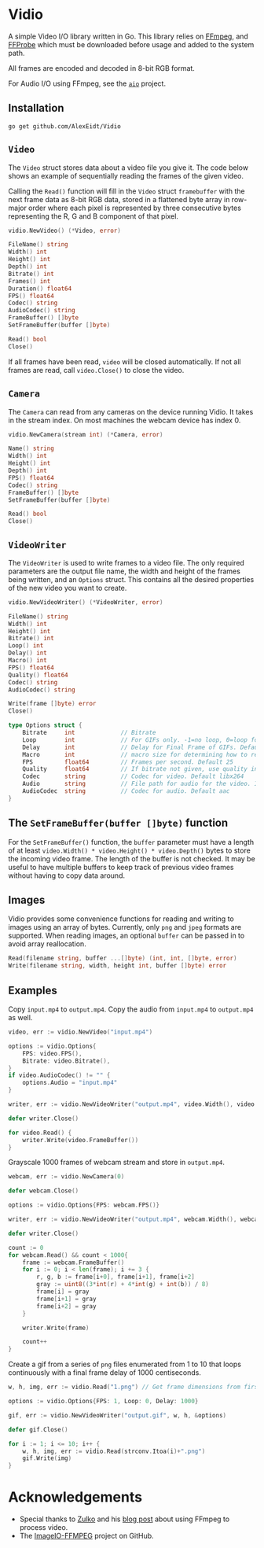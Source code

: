 # Vidio

A simple Video I/O library written in Go. This library relies on [FFmpeg](https://www.ffmpeg.org/), and [FFProbe](https://www.ffmpeg.org/) which must be downloaded before usage and added to the system path.

All frames are encoded and decoded in 8-bit RGB format.

For Audio I/O using FFmpeg, see the [`aio`](https://github.com/AlexEidt/aio) project.

## Installation

```
go get github.com/AlexEidt/Vidio
```

## `Video`

The `Video` struct stores data about a video file you give it. The code below shows an example of sequentially reading the frames of the given video.

Calling the `Read()` function will fill in the `Video` struct `framebuffer` with the next frame data as 8-bit RGB data, stored in a flattened byte array in row-major order where each pixel is represented by three consecutive bytes representing the R, G and B component of that pixel.

```go
vidio.NewVideo() (*Video, error)

FileName() string
Width() int
Height() int
Depth() int
Bitrate() int
Frames() int
Duration() float64
FPS() float64
Codec() string
AudioCodec() string
FrameBuffer() []byte
SetFrameBuffer(buffer []byte)

Read() bool
Close()
```

If all frames have been read, `video` will be closed automatically. If not all frames are read, call `video.Close()` to close the video.

## `Camera`

The `Camera` can read from any cameras on the device running Vidio. It takes in the stream index. On most machines the webcam device has index 0.

```go
vidio.NewCamera(stream int) (*Camera, error)

Name() string
Width() int
Height() int
Depth() int
FPS() float64
Codec() string
FrameBuffer() []byte
SetFrameBuffer(buffer []byte)

Read() bool
Close()
```

## `VideoWriter`

The `VideoWriter` is used to write frames to a video file. The only required parameters are the output file name, the width and height of the frames being written, and an `Options` struct. This contains all the desired properties of the new video you want to create.

```go
vidio.NewVideoWriter() (*VideoWriter, error)

FileName() string
Width() int
Height() int
Bitrate() int
Loop() int
Delay() int
Macro() int
FPS() float64
Quality() float64
Codec() string
AudioCodec() string

Write(frame []byte) error
Close()
```

```go
type Options struct {
	Bitrate     int             // Bitrate
	Loop        int             // For GIFs only. -1=no loop, 0=loop forever, >0=loop n times
	Delay       int             // Delay for Final Frame of GIFs. Default -1 (Use same delay as previous frame)
	Macro       int             // macro size for determining how to resize frames for codecs. Default 16
	FPS         float64         // Frames per second. Default 25
	Quality     float64         // If bitrate not given, use quality instead. Must be between 0 and 1. 0:best, 1:worst
	Codec       string          // Codec for video. Default libx264
	Audio       string          // File path for audio for the video. If no audio, audio=""
	AudioCodec  string          // Codec for audio. Default aac
}
```

## The `SetFrameBuffer(buffer []byte)` function

For the `SetFrameBuffer()` function, the `buffer` parameter must have a length of at least `video.Width() * video.Height() * video.Depth()` bytes to store the incoming video frame. The length of the buffer is not checked. It may be useful to have multiple buffers to keep track of previous video frames without having to copy data around.

## Images

Vidio provides some convenience functions for reading and writing to images using an array of bytes. Currently, only `png` and `jpeg` formats are supported. When reading images, an optional `buffer` can be passed in to avoid array reallocation.

```go
Read(filename string, buffer ...[]byte) (int, int, []byte, error)
Write(filename string, width, height int, buffer []byte) error
```

## Examples

Copy `input.mp4` to `output.mp4`. Copy the audio from `input.mp4` to `output.mp4` as well.

```go
video, err := vidio.NewVideo("input.mp4")

options := vidio.Options{
	FPS: video.FPS(),
	Bitrate: video.Bitrate(),
}
if video.AudioCodec() != "" {
	options.Audio = "input.mp4"
}

writer, err := vidio.NewVideoWriter("output.mp4", video.Width(), video.Height(), &options)

defer writer.Close()

for video.Read() {
    writer.Write(video.FrameBuffer())
}
```

Grayscale 1000 frames of webcam stream and store in `output.mp4`.

```go
webcam, err := vidio.NewCamera(0)

defer webcam.Close()

options := vidio.Options{FPS: webcam.FPS()}

writer, err := vidio.NewVideoWriter("output.mp4", webcam.Width(), webcam.Height(), &options)

defer writer.Close()

count := 0
for webcam.Read() && count < 1000{
	frame := webcam.FrameBuffer()
	for i := 0; i < len(frame); i += 3 {
		r, g, b := frame[i+0], frame[i+1], frame[i+2]
		gray := uint8((3*int(r) + 4*int(g) + int(b)) / 8)
		frame[i] = gray
		frame[i+1] = gray
		frame[i+2] = gray
	}

	writer.Write(frame)

	count++
}
```

Create a gif from a series of `png` files enumerated from 1 to 10 that loops continuously with a final frame delay of 1000 centiseconds.

```go
w, h, img, err := vidio.Read("1.png") // Get frame dimensions from first image

options := vidio.Options{FPS: 1, Loop: 0, Delay: 1000}

gif, err := vidio.NewVideoWriter("output.gif", w, h, &options)

defer gif.Close()

for i := 1; i <= 10; i++ {
	w, h, img, err := vidio.Read(strconv.Itoa(i)+".png")
	gif.Write(img)
}
```

# Acknowledgements

* Special thanks to [Zulko](http://zulko.github.io/) and his [blog post](http://zulko.github.io/blog/2013/09/27/read-and-write-video-frames-in-python-using-ffmpeg/) about using FFmpeg to process video.
* The [ImageIO-FFMPEG](https://github.com/imageio/imageio-ffmpeg/) project on GitHub.